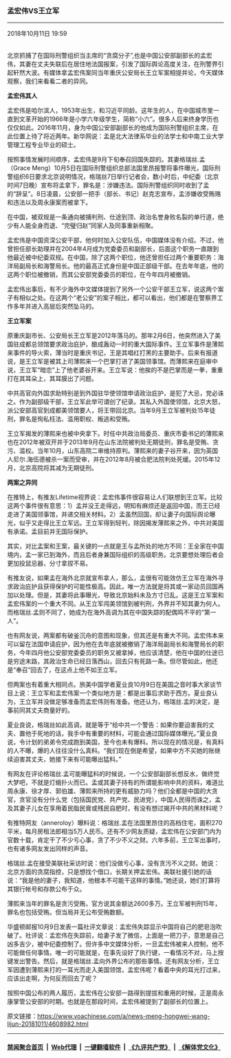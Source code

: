### 孟宏伟VS王立军
------------------------

<div class="published">
 <span class="date" title="中国时间">
  <time datetime="2018-10-11T19:59:14+08:00">
   2018年10月11日 19:59
  </time>
 </span>
</div>
<br/>
<div class="wsw">
 <p>
  北京抓捕了在国际刑警组织当主席的“贪腐分子”,也是中国公安部副部长的孟宏伟，其妻在丈夫失联后在居住地法国报案，引发了国际舆论高度关注，在刑警界引起轩然大波。有媒体拿孟宏伟案同当年重庆公安局长王立军案相提并论，今天媒体观察，我们来看看二者的异同。
 </p>
 <p>
  <strong>
   孟宏伟其人
  </strong>
 </p>
 <p>
  孟宏伟是哈尔滨人，1953年出生，和习近平同龄。这年生的人，在中国城市里一直到文革开始的1966年是小学六年级学生，简称“小六”。很多人后来终身学历也仅仅如此。2016年11月，身为中国公安部副部长的他成为国际刑警组织主席，在此位置上待了将近两年。新华网说：孟是北大法律系毕业的法学士和中南工业大学管理工程专业毕业的硕士。
 </p>
 <p>
  按照事情发展时间顺序，孟宏伟是9月下旬奉召回国失踪的。其妻格瑞丝.孟（Grace Meng）10月5日在国际刑警组织总部法国里昂报警将事件曝光，国际刑警组织6日要求北京说明情况，格瑞丝7日举行记者会，数小时后，中纪委（北京时间7日晚）宣布将孟拿下，罪名是：涉嫌违法。国际刑警组织同时收到了孟的“辞呈”。8日凌晨，公安部一把手（部长、书记）赵克志宣布，孟涉嫌收受贿赂和违法以及周永康案而被拿下。
 </p>
 <p>
  在中国，被双规是一条通向被捕判刑、仕途到顶、政治名誉身败名裂的单行道，绝少有人能全身而退、“完璧归赵”同家人及同事重新相聚。
 </p>
 <p>
  孟宏伟是中国资深公安干部，他何时加入公安队伍，中国媒体没有介绍。不过，他曾担任部长助理并在2004年4月成为党委委员和副部长，后面这个职务一直跟到他最近被中纪委双规。在中国，除了这两个职位，他还曾担任过两个重要职务：海洋局副局长和海警局长。他的最高正式身份是中国正部级干部。在去年年底，他的这两个职位被撤销，而其公安部党委委员的职位，在今年四月被撤销。
 </p>
 <p>
  孟宏伟出事后，有不少海外中文媒体提到了另外一个公安干部王立军，说这两个案子有相似之处。在这两个“老公安”的案子相比，都可以看出，他们都是在警察界工作多年并进入高层后突然坠马的。
 </p>
 <p>
  <strong>
   王立军案
  </strong>
 </p>
 <p>
  原重庆副市长、公安局长王立军是2012年落马的。那年2月6日，他突然进入了美国驻成都总领馆要求政治庇护，酿成轰动一时的重大国际事件。王立军事件是薄熙来事件的导火索，薄当时是重庆书记，王是其唱红打黑的主要助手。后来有报道说，是王立军是被其上司薄熙来一个巴掌打进了美国领事馆。而薄熙来在庭审中说，王立军“暗恋”上了他老婆谷开来。王立军说：他挨的不是巴掌而是一拳，重重打在其耳朵上，其耳膜出了问题。
 </p>
 <p>
  中共高官向外国求助特别是到外国驻华使领馆申请政治庇护，是犯了大忌，党必诛之。作为副部级干部，王立军此举可谓创了纪录。其私入外国使领馆，北京大怒，派公安部高官到成都美领馆要人，将王带回北京。当年9月王立军被判处15年徒刑，罪名是徇私枉法、滥用职权、叛逃和受贿。
 </p>
 <p>
  王立军揭发的薄熙来也被中央拿下。时任中共政治局委员、重庆市委书记的薄熙来也在2012年被双开并于2013年9月在山东法院被判处无期徒刑，罪名是受贿、贪污、滥权。当年10月，山东高院二审维持原判。薄熙来的妻子谷开来，因为英国人尼尔.海伍德被杀一案而受审，并在2012年8月被合肥法院判处死缓。2015年12月，北京高院将其减为无期徒刑。
 </p>
 <p>
  <strong>
   两案之异同
  </strong>
 </p>
 <p>
  在推特上，有推友Lifetime视界说：孟宏伟事件很容易让人们联想到王立军。比较这两个事件很有意思：1）孟并没王走得远，明知有麻烦还是返回中国，而王已经走进了美国领事馆，并递交相关材料。2）孟虽然回国，却让妻子向国际舆论曝光，似乎又走得比王立军远。王立军得到轻判，除因揭发薄熙来之外，中共对美国有承诺。孟目前并无国际保护。
 </p>
 <p>
  其实，对比孟案和王案，最关键的一点就是王与孟所处的地方不同：王全家在中国境内，孟一家已到海外，而且后者身兼国际组织的高级职务。北京要想处理后者会更加投鼠忌器，分寸拿捏不易。
 </p>
 <p>
  有推友说，如果孟在海外北京就宣布拿人，那么，孟很有可能效仿王立军在海外寻求政治庇护且获得保护的可能性极高。因此，唯一方法就是将其或一家动员回国再加以处理。但是，其妻将此事曝光，导致北京始料未及方寸已乱。这是王立军案和孟宏伟案的一个重大不同。从王立军闯美领馆到被判刑，外界并不知其妻为何人。而格瑞丝.孟则不同了，她成为在海外高调为其在中国失踪的配偶鸣不平的“第一人”。
 </p>
 <p>
  也有网友说，两案都有破釜沉舟的意图和现象，但其还是有重大不同。孟宏伟本来可以留在法国申请庇护，因为他在去年底就被撤销了海洋局副局长和海警局长的职务，今年四月他公安部党委委员的职务又被拿掉，他应该清楚，他在中国的仕途已是穷途末路，其政治生命已经日落西山，回去只有死路一条。但尽管如此，他还是“奉召”回去了，在这点上他不如王立军。
 </p>
 <p>
  但两案也有着重大相同点。旅美中国学者夏业良10月9日在美国之音时事大家谈节目上说：王立军和孟宏伟案一个类似地方是：都是出事后求助于西方。夏业良认为，王立军并没做足够准备而孟宏伟则有准备。他还认为，格瑞丝.孟的决定，是事前同其丈夫商量好的。
 </p>
 <p>
  夏业良说，格瑞丝如此高调，就是等于“给中共一个警告：如果你要迫害我的丈夫、置他于死地的话，我手中有重要的材料，可能会通过国际媒体曝光。”夏业良说，令计划的弟弟令完成跑到美国，至今也未有爆料。所以现在的情况是，有真料的人不曝，爆的人往往没什么真料。“我们现在倒是希望，如果中方不买她的账继续迫害其丈夫，她接下来有可能曝出猛料。”
 </p>
 <p>
  有网友在评论格瑞丝.孟可能曝猛料的时候说，一个公安部副部长想反水，做终觉大梦吧，不就是灯蛾扑火而已。孟或其妻子持有的所谓能影响中共的资料，难道比周永康、徐才厚、郭伯雄、薄熙来所持的更有威胁力吗？他们全都是中国的大贪官，贪官没有分什么党（包括国民党、共产党、民进党），中国人民得而诛之，孟及其妻子儿女在享用着民脂民膏或残民自肥时，有没有想过揭开中共的黑材料呢？
 </p>
 <p>
  有推特网友（anneroloy）曝料说：格瑞丝.孟在法国里昂住的高档住宅，面积270平米，每月房租法郎相当5万人民币。还有不少网友质疑，孟宏伟在公安部门内为官数十载，肯定干了不少亏心事，贪了不少不义之财。六年多前，王立军出事时，也有诸多网友发出同样的声音。
 </p>
 <p>
  格瑞丝.孟在接受美联社采访时说：他们没做亏心事，没有贪污不义之财。她说：北京方面的贪腐指控，只是想找个借口，长期关押孟宏伟。美联社援引她的话说：“我是他的妻子，我知道，他根本不可能干这样的事情。”她还说，她们打算将其银行帐号和存款公布于众。
 </p>
 <p>
  薄熙来当年的罪名是贪污受贿，官方说其金额达2600多万。王立军被判刑15年，罪名也包括受贿。但当局并无公布受贿数额。
 </p>
 <p>
  华盛顿邮报10月9日发表一篇社评文章说：孟宏伟失踪显示中国将自己的肥皂泡吹破了。社评说：孟宏伟在失踪前，给妻子发了微信，上面是一把刀子，意思是自己凶多吉少，被中纪委控制了。但许多中文媒体分析，一旦孟宏伟被来人控制，他不可能做任何事情。唯一的可能就是，在事先设好了执行键，一看情况不对，马上按键发出警告。然后，就是格瑞丝.孟向外界公布的那些事情。还有网友分析，王立军因遭到薄熙来打的一耳光而走入美国领馆，孟宏伟呢？看着中央的耳光打过来，应该出走啊，为何反而回去了呢？
 </p>
 <p>
  按照中国公布的两人履历，孟宏伟在公安部一路得到提拔和重用的时候，正是周永康掌管公安部的时期。也就是在那段时间，孟宏伟被提到了副部长的位置上。
 </p>
</div>

原文链接：https://www.voachinese.com/a/news-meng-hongwei-wang-lijun-20181011/4608982.html


------------------------
#### [禁闻聚合首页](https://github.com/gfw-breaker/banned-news/blob/master/README.md) &nbsp;|&nbsp; [Web代理](https://github.com/gfw-breaker/open-proxy/blob/master/README.md) &nbsp;|&nbsp;  [一键翻墙软件](https://github.com/gfw-breaker/nogfw/blob/master/README.md) &nbsp;|&nbsp; [《九评共产党》](https://github.com/gfw-breaker/9ping.md/blob/master/README.md#九评之一评共产党是什么) &nbsp;|&nbsp; [《解体党文化》](https://github.com/gfw-breaker/jtdwh.md/blob/master/README.md#绪论)